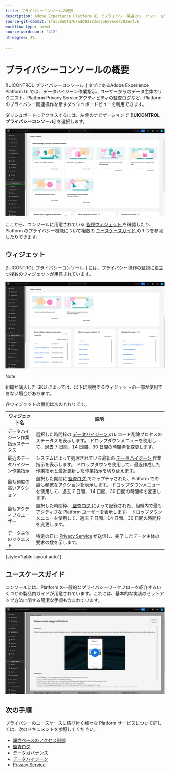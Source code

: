 ```yaml
---
title: プライバシーコンソールの概要
description: Adobe Experience Platform UI でプライバシー関連のワークフローを監視する方法について説明します。
source-git-commit: 1fac36a0fd767add92283cd256d8bcea783ecf3b
workflow-type: tm+mt
source-wordcount: '412'
ht-degree: 4%

---
```


# プライバシーコンソールの概要

[!UICONTROL  プライバシーコンソール ] タブにあるAdobe Experience Platform UI では、データハイジーン作業指示、ユーザーからのデータ主体のリクエスト、Platform Privacy Serviceアクティビティの監査ログなど、Platform のプライバシー関連操作を示すダッシュボードビューを利用できます。

ダッシュボードにアクセスするには、左側のナビゲーションで **[!UICONTROL プライバシーコンソール]** を選択します。

![Platform UI の左側のナビゲーションで [!UICONTROL  プライバシーコンソール ] が選択されていることを示す画像 ](../images/governance-privacy-security/privacy-console/left-nav.png)

ここから、コンソールに用意されている [ 監視ウィジェット ](#widgets) を確認したり、Platform のプライバシー機能について複数の [ ユースケースガイド ](#use-case-guides) の 1 つを参照したりできます。

## ウィジェット

[!UICONTROL  プライバシーコンソール ] には、プライバシー操作の監視に役立つ複数のウィジェットが用意されています。

![Platform UI の左側のナビゲーションで [!UICONTROL  プライバシーコンソール ] が選択されていることを示す画像 ](../images/governance-privacy-security/privacy-console/widgets.png)

>[!NOTE]
>
>組織が購入した SKU によっては、以下に説明するウィジェットの一部が使用できない場合があります。

各ウィジェットの機能は次のとおりです。

| ウィジェット名 | 説明 |
| --- | --- |
| データハイジーン作業指示ステータス | 選択した時間枠の [ データハイジーン ](../../hygiene/home.md) のレコード削除プロセスのステータスを表示します。 ドロップダウンメニューを使用して、過去 7 日間、14 日間、30 日間の時間枠を変更します。 |
| 最近のデータハイジーン作業指示 | システムによって処理されている最新の [ データハイジーン ](../../hygiene/home.md) 作業指示を表示します。 ドロップダウンを使用して、最近作成した作業指示と最近更新した作業指示を切り替えます。 |
| 最も頻度の高いアクション | 選択した期間に [ 監査ログ ](./audit-logs/overview.md) でキャプチャされた、Platform での最も頻繁なアクションを表示します。 ドロップダウンメニューを使用して、過去 7 日間、14 日間、30 日間の時間枠を変更します。 |
| 最もアクティブなユーザー | 選択した時間枠、[ 監査ログ ](./audit-logs/overview.md) によって記録された、組織内で最もアクティブな Platform ユーザーを表示します。 ドロップダウンメニューを使用して、過去 7 日間、14 日間、30 日間の時間枠を変更します。 |
| データ主体のリクエスト | 特定の日に [Privacy Service](../../privacy-service/home.md) が送信し、完了したデータ主体の要求の数を示します。 |

{style="table-layout:auto"}

## ユースケースガイド

コンソールには、Platform の一般的なプライバシーワークフローを紹介するいくつかの製品内ガイドが用意されています。これには、基本的な実装のセットアップ方法に関する簡潔な手順も含まれています。

![Platform UI の左側のナビゲーションで [!UICONTROL  プライバシーコンソール ] が選択されていることを示す画像 ](../images/governance-privacy-security/privacy-console/use-case-guide.png)

## 次の手順

プライバシーのユースケースに結び付く様々な Platform サービスについて詳しくは、次のドキュメントを参照してください。

* [属性ベースのアクセス制御](../../access-control/abac/overview.md)
* [監査ログ](./audit-logs/overview.md)
* [データガバナンス](../../data-governance/home.md)
* [データハイジーン](../../hygiene/home.md)
* [Privacy Service](../../privacy-service/home.md)

